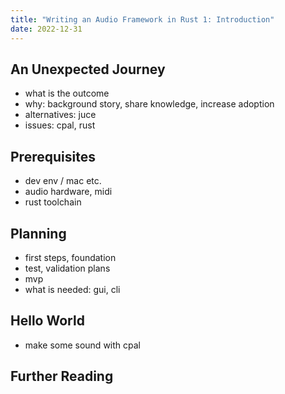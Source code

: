 ```yaml
---
title: "Writing an Audio Framework in Rust 1: Introduction"
date: 2022-12-31
---
```

## An Unexpected Journey
- what is the outcome
- why: background story, share knowledge, increase adoption
- alternatives: juce
- issues: cpal, rust

## Prerequisites
- dev env / mac etc.
- audio hardware, midi
- rust toolchain

## Planning
- first steps, foundation
- test, validation plans
- mvp
- what is needed: gui, cli

## Hello World
- make some sound with cpal

## Further Reading
